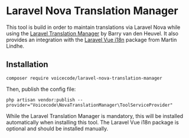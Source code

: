 # Laravel Nova Translation Manager

This tool is build in order to maintain translations via Laravel Nova while using the [Laravel Translation Manager] by Barry van den Heuvel. It also provides an integration with the [Laravel Vue i18n] package from Martin Lindhe.

## Installation

```composer require voicecode/laravel-nova-translation-manager```

Then, publish the config file:

```
php artisan vendor:publish --provider="Voicecode\NovaTranslationManager\ToolServiceProvider"
```

While the Laravel Translation Manager is mandatory, this will be installed automatically when installing this tool. The Laravel Vue i18n package is optional and should be installed manually.

[Laravel Translation Manager]: https://github.com/barryvdh/laravel-translation-manager
[Laravel Vue i18n]: https://github.com/martinlindhe/laravel-vue-i18n-generator
